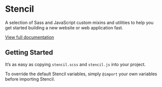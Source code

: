 # Stencil

A selection of Sass and JavaScript custom mixins and utilities to help you get started building a new website or web application fast.

[View full documentation](https://jheftmann.github.io/stencil/docs)

## Getting Started

It’s as easy as copying `stencil.scss` and `stencil.js` into your project.

To override the default Stencil variables, simply `@import` your own variables
before importing Stencil.
